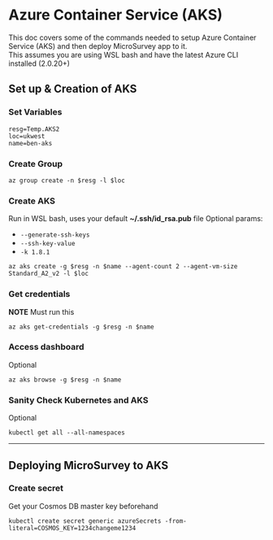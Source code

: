 # Azure Container Service (AKS)
This doc covers some of the commands needed to setup Azure Container Service (AKS) and then deploy MicroSurvey app to it.  
This assumes you are using WSL bash and have the latest Azure CLI installed (2.0.20+)

## Set up & Creation of AKS

### Set Variables
```
resg=Temp.AKS2
loc=ukwest
name=ben-aks
```

### Create Group
```
az group create -n $resg -l $loc
```

### Create AKS 
Run in WSL bash, uses your default **~/.ssh/id_rsa.pub** file
Optional params:
* `--generate-ssh-keys` 
* `--ssh-key-value `
* `-k 1.8.1` 

```
az aks create -g $resg -n $name --agent-count 2 --agent-vm-size Standard_A2_v2 -l $loc
```

### Get credentials
**NOTE** Must run this
```
az aks get-credentials -g $resg -n $name
```

### Access dashboard 
Optional
```
az aks browse -g $resg -n $name
```

### Sanity Check Kubernetes and AKS
Optional
```
kubectl get all --all-namespaces
```

---

## Deploying MicroSurvey to AKS


### Create secret
Get your Cosmos DB master key beforehand
```
kubectl create secret generic azureSecrets -from-literal=COSMOS_KEY=1234changeme1234
```
